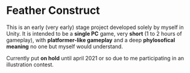 <h1>Feather Construct</h1>

This is an early (very early) stage project developed solely by myself in Unity. It is intended to be a <b>single PC</b> game, very <b>short</b> (1 to 2 hours of gameplay), with <b>platformer-like gameplay</b> and a deep <b>phylosofical meaning</b> no one but myself would understand.

Currently put <b>on hold</b> until april 2021 or so due to me participating in an illustration contest.
